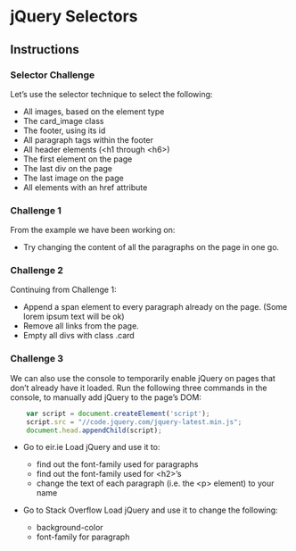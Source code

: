 # jQuery Selectors

## Instructions

### Selector Challenge

 Let’s use the selector technique to select the following:

* All images, based on the element type
* The card_image class
* The footer, using its id
* All paragraph tags within the footer
* All header elements (&lt;h1 through &lt;h6&gt;)
* The first element on the page
* The last div on the page
* The last image on the page
* All elements with an href attribute

### Challenge 1

From the example we have been working on:

* Try changing the content of all the paragraphs on the page in one go.

### Challenge 2

Continuing from Challenge 1:

* Append a span element to every paragraph already on the page. (Some lorem ipsum text will be ok)
* Remove all links from the page.
* Empty all divs with class .card

### Challenge 3

We can also use the console to temporarily enable jQuery on pages that don’t already have it loaded. Run the following three commands in the console, to manually add jQuery to the page’s DOM:

``` javascript
    var script = document.createElement('script');
    script.src = "//code.jquery.com/jquery-latest.min.js";
    document.head.appendChild(script);
```

* Go to eir.ie Load jQuery and use it to:
  * find out the font-family used for paragraphs
  * find out the font-family used for &lt;h2&gt;’s
  * change the text of each paragraph (i.e. the &lt;p&gt; element) to your name
  
* Go to Stack Overflow Load jQuery and use it to change the following:
  * background-color
  * font-family for paragraph
